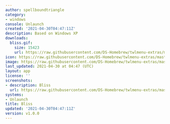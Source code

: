 ```yaml
---
author: spellboundtriangle
category:
- windows
console: Unlaunch
created: '2021-04-30T04:47:11Z'
description: Based on Windows XP
downloads:
  bliss.gif:
    size: 15423
    url: https://raw.githubusercontent.com/DS-Homebrew/twlmenu-extras/master/_nds/TWiLightMenu/unlaunch/backgrounds/bliss.gif
icon: https://raw.githubusercontent.com/DS-Homebrew/twlmenu-extras/master/_nds/TWiLightMenu/unlaunch/backgrounds/bliss.gif
image: https://raw.githubusercontent.com/DS-Homebrew/twlmenu-extras/master/_nds/TWiLightMenu/unlaunch/backgrounds/bliss.gif
last_updated: 2021-04-30 at 04:47 (UTC)
layout: app
license: ''
screenshots:
- description: Bliss
  url: https://raw.githubusercontent.com/DS-Homebrew/twlmenu-extras/master/_nds/TWiLightMenu/unlaunch/backgrounds/bliss.gif
systems:
- Unlaunch
title: Bliss
updated: '2021-04-30T04:47:11Z'
version: v1.0.0
---
```


